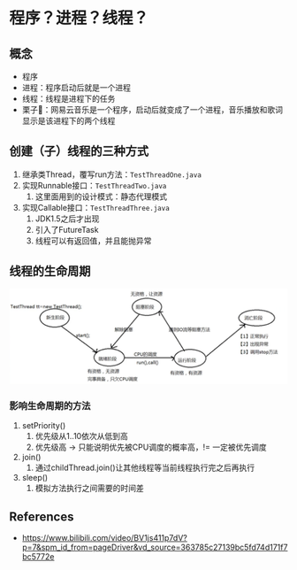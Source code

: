 # 程序？进程？线程？

## 概念

- 程序
- 进程：程序启动后就是一个进程
- 线程：线程是进程下的任务
- 栗子🌰：网易云音乐是一个程序，启动后就变成了一个进程，音乐播放和歌词显示是该进程下的两个线程

## 创建（子）线程的三种方式

1. 继承类Thread，覆写run方法：`TestThreadOne.java`
2. 实现Runnable接口：`TestThreadTwo.java`
   1. 这里面用到的设计模式：静态代理模式
3. 实现Callable接口：`TestThreadThree.java`
   1. JDK1.5之后才出现
   2. 引入了FutureTask
   3. 线程可以有返回值，并且能抛异常

## 线程的生命周期

![img.png](threeWays/img.png)

### 影响生命周期的方法

1. setPriority()
   1. 优先级从1..10依次从低到高
   2. 优先级高 -> 只能说明优先被CPU调度的概率高，!= 一定被优先调度
2. join()
   1. 通过childThread.join()让其他线程等当前线程执行完之后再执行
3. sleep()
   1. 模拟方法执行之间需要的时间差

## References

- https://www.bilibili.com/video/BV1js411p7dV?p=7&spm_id_from=pageDriver&vd_source=363785c27139bc5fd74d171f7bc5772e